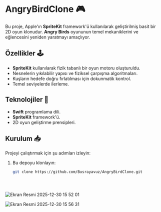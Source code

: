 # AngryBirdClone 🎮

Bu proje, Apple'ın **SpriteKit** framework'ü kullanılarak geliştirilmiş basit bir 2D oyun klonudur. **Angry Birds** oyununun temel mekaniklerini ve eğlencesini yeniden yaratmayı amaçlıyor.

## Özellikler 🕹️

- **SpriteKit** kullanılarak fizik tabanlı bir oyun motoru oluşturuldu.
- Nesnelerin yıkılabilir yapısı ve fiziksel çarpışma algoritmaları.
- Kuşların hedefe doğru fırlatılması için dokunmatik kontrol.
- Temel seviyelerde ilerleme.

## Teknolojiler 🚀

- **Swift** programlama dili.
- **SpriteKit** framework'ü.
- 2D oyun geliştirme prensipleri.

## Kurulum 📥

Projeyi çalıştırmak için şu adımları izleyin:

1. Bu depoyu klonlayın:
   ```bash
   git clone https://github.com/Busrayavuz/AngryBirdClone.git





![Ekran Resmi 2025-12-30 15 52 01](https://github.com/user-attachments/assets/d60b814f-df2e-4024-9749-267930d1ce21)

![Ekran Resmi 2025-12-30 15 56 31](https://github.com/user-attachments/assets/38c16670-d09f-4573-bc59-9b872c2026e8)


